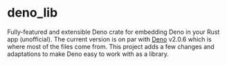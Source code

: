 # deno_lib

Fully-featured and extensible Deno crate for embedding Deno in your Rust app (unofficial). The current version is on par with [Deno](https://github.com/denoland/deno) v2.0.6 which is where most of the files come from. This project adds a few changes and adaptations to make Deno easy to work with as a library.
